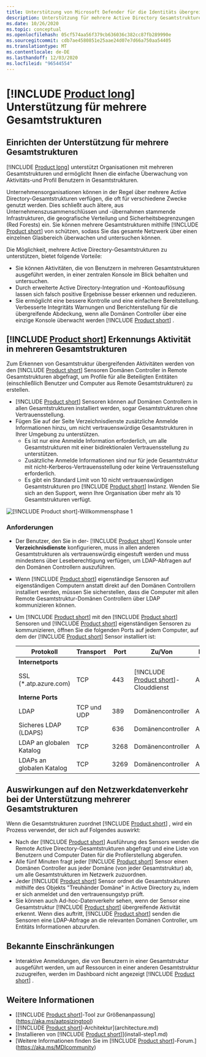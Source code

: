 ```yaml
---
title: Unterstützung von Microsoft Defender für die Identitäts übergreifende Unterstützung
description: Unterstützung für mehrere Active Directory Gesamtstrukturen in Microsoft Defender für die Identität.
ms.date: 10/26/2020
ms.topic: conceptual
ms.openlocfilehash: 05cf574aa56f379cb636036c382cc87fb289990e
ms.sourcegitcommit: cdb7ae4580851e25aae24d07e7d66a750aa54405
ms.translationtype: MT
ms.contentlocale: de-DE
ms.lasthandoff: 12/03/2020
ms.locfileid: "96544554"
---
```

# <a name="product-long-multi-forest-support"></a>[!INCLUDE [Product long](includes/product-long.md)] Unterstützung für mehrere Gesamtstrukturen

## <a name="multi-forest-support-set-up"></a>Einrichten der Unterstützung für mehrere Gesamtstrukturen

[!INCLUDE [Product long](includes/product-long.md)] unterstützt Organisationen mit mehreren Gesamtstrukturen und ermöglicht Ihnen die einfache Überwachung von Aktivitäts-und Profil Benutzern in Gesamtstrukturen.

Unternehmensorganisationen können in der Regel über mehrere Active Directory-Gesamtstrukturen verfügen, die oft für verschiedene Zwecke genutzt werden. Dies schließt auch ältere, aus Unternehmenszusammenschlüssen und -übernahmen stammende Infrastrukturen, die geografische Verteilung und Sicherheitsbegrenzungen (Red Forests) ein. Sie können mehrere Gesamtstrukturen mithilfe [!INCLUDE [Product short](includes/product-short.md)] von schützen, sodass Sie das gesamte Netzwerk über einen einzelnen Glasbereich überwachen und untersuchen können.

Die Möglichkeit, mehrere Active Directory-Gesamtstrukturen zu unterstützen, bietet folgende Vorteile:

- Sie können Aktivitäten, die von Benutzern in mehreren Gesamtstrukturen ausgeführt werden, in einer zentralen Konsole im Blick behalten und untersuchen.
- Durch erweiterte Active Directory-Integration und -Kontoauflösung lassen sich falsch positive Ergebnisse besser erkennen und reduzieren.
- Sie ermöglicht eine bessere Kontrolle und eine einfachere Bereitstellung. Verbesserte Integritäts Warnungen und Berichterstellung für die übergreifende Abdeckung, wenn alle Domänen Controller über eine einzige Konsole überwacht werden [!INCLUDE [Product short](includes/product-short.md)] .

## <a name="product-short-detection-activity-across-multiple-forests"></a>[!INCLUDE [Product short](includes/product-short.md)] Erkennungs Aktivität in mehreren Gesamtstrukturen

Zum Erkennen von Gesamtstruktur übergreifenden Aktivitäten werden von den [!INCLUDE [Product short](includes/product-short.md)] Sensoren Domänen Controller in Remote Gesamtstrukturen abgefragt, um Profile für alle Beteiligten Entitäten (einschließlich Benutzer und Computer aus Remote Gesamtstrukturen) zu erstellen.

- [!INCLUDE [Product short](includes/product-short.md)] Sensoren können auf Domänen Controllern in allen Gesamtstrukturen installiert werden, sogar Gesamtstrukturen ohne Vertrauensstellung.
- Fügen Sie auf der Seite Verzeichnisdienste zusätzliche Anmelde Informationen hinzu, um nicht vertrauenswürdige Gesamtstrukturen in Ihrer Umgebung zu unterstützen.
  - Es ist nur eine Anmelde Information erforderlich, um alle Gesamtstrukturen mit einer bidirektionalen Vertrauensstellung zu unterstützen.
  - Zusätzliche Anmelde Informationen sind nur für jede Gesamtstruktur mit nicht-Kerberos-Vertrauensstellung oder keine Vertrauensstellung erforderlich.
  - Es gibt ein Standard Limit von 10 nicht vertrauenswürdigen Gesamtstrukturen pro [!INCLUDE [Product short](includes/product-short.md)] Instanz. Wenden Sie sich an den Support, wenn Ihre Organisation über mehr als 10 Gesamtstrukturen verfügt.

![[!INCLUDE [Product short](includes/product-short.md)]-Willkommensphase 1](media/directory-services-add-no-trust-forests.png)

### <a name="requirements"></a>Anforderungen

- Der Benutzer, den Sie in der- [!INCLUDE [Product short](includes/product-short.md)] Konsole unter **Verzeichnisdienste** konfigurieren, muss in allen anderen Gesamtstrukturen als vertrauenswürdig eingestuft werden und muss mindestens über Leseberechtigung verfügen, um LDAP-Abfragen auf den Domänen Controllern auszuführen.
- Wenn [!INCLUDE [Product short](includes/product-short.md)] eigenständige Sensoren auf eigenständigen Computern anstatt direkt auf den Domänen Controllern installiert werden, müssen Sie sicherstellen, dass die Computer mit allen Remote Gesamtstruktur-Domänen Controllern über LDAP kommunizieren können.

- Um [!INCLUDE [Product short](includes/product-short.md)] mit den [!INCLUDE [Product short](includes/product-short.md)] Sensoren und [!INCLUDE [Product short](includes/product-short.md)] eigenständigen Sensoren zu kommunizieren, öffnen Sie die folgenden Ports auf jedem Computer, auf dem der [!INCLUDE [Product short](includes/product-short.md)] Sensor installiert ist:

  |Protokoll|Transport|Port|Zu/Von|Richtung|
  |----|----|----|----|----|
  |**Internetports**||||
  |SSL (*.atp.azure.com)|TCP|443|[!INCLUDE [Product short](includes/product-short.md)]-Clouddienst|Ausgehend|
  |**Interne Ports**||||
  |LDAP|TCP und UDP|389|Domänencontroller|Ausgehend|
  |Sicheres LDAP (LDAPS)|TCP|636|Domänencontroller|Ausgehend|
  |LDAP an globalen Katalog|TCP|3268|Domänencontroller|Ausgehend|
  |LDAPs an globalen Katalog|TCP|3269|Domänencontroller|Ausgehend|

## <a name="multi-forest-support-network-traffic-impact"></a>Auswirkungen auf den Netzwerkdatenverkehr bei der Unterstützung mehrerer Gesamtstrukturen

Wenn die Gesamtstrukturen zuordnet [!INCLUDE [Product short](includes/product-short.md)] , wird ein Prozess verwendet, der sich auf Folgendes auswirkt:

- Nach der [!INCLUDE [Product short](includes/product-short.md)] Ausführung des Sensors werden die Remote Active Directory-Gesamtstrukturen abgefragt und eine Liste von Benutzern und Computer Daten für die Profilerstellung abgerufen.
- Alle fünf Minuten fragt jeder [!INCLUDE [Product short](includes/product-short.md)] Sensor einen Domänen Controller aus jeder Domäne (von jeder Gesamtstruktur) ab, um alle Gesamtstrukturen im Netzwerk zuzuordnen.
- Jeder [!INCLUDE [Product short](includes/product-short.md)] Sensor ordnet die Gesamtstrukturen mithilfe des Objekts "Treuhänder Domäne" in Active Directory zu, indem er sich anmeldet und den vertrauensungstyp prüft.
- Sie können auch Ad-hoc-Datenverkehr sehen, wenn der Sensor eine Gesamtstruktur [!INCLUDE [Product short](includes/product-short.md)] übergreifende Aktivität erkennt. Wenn dies auftritt, [!INCLUDE [Product short](includes/product-short.md)] senden die Sensoren eine LDAP-Abfrage an die relevanten Domänen Controller, um Entitäts Informationen abzurufen.

## <a name="known-limitations"></a>Bekannte Einschränkungen

- Interaktive Anmeldungen, die von Benutzern in einer Gesamtstruktur ausgeführt werden, um auf Ressourcen in einer anderen Gesamtstruktur zuzugreifen, werden im Dashboard nicht angezeigt [!INCLUDE [Product short](includes/product-short.md)] .

## <a name="see-also"></a>Weitere Informationen

- [[!INCLUDE [Product short](includes/product-short.md)]-Tool zur Größenanpassung](https://aka.ms/aatpsizingtool)
- [[!INCLUDE [Product short](includes/product-short.md)]-Architektur](architecture.md)
- [Installieren von [!INCLUDE [Product short](includes/product-short.md)]](install-step1.md)
- [Weitere Informationen finden Sie im [!INCLUDE [Product short](includes/product-short.md)]-Forum.](https://aka.ms/MDIcommunity)
